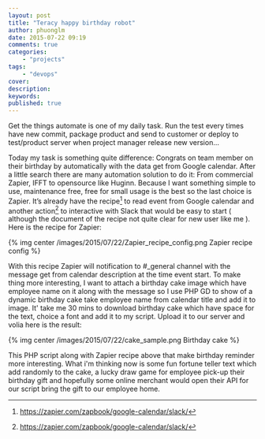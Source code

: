 ```yaml
---
layout: post
title: "Teracy happy birthday robot"
author: phuonglm
date: 2015-07-22 09:19
comments: true
categories:
    - "projects"
tags:
    - "devops"
cover:
description:
keywords:
published: true
---
```


Get the things automate is one of my daily task. Run the test every times have new commit, package product and send to customer or deploy to test/product server when project manager release new version... 

<!-- more -->

Today my task is something quite difference: Congrats on team member on their birthday by automatically with the data get from Google calendar. After a little search there are many automation solution to do it: From commercial Zapier, IFFT to opensource like Huginn.
Because I want something simple to use, maintenance free, free for small usage is the best so the last choice is Zapier. It’s already have the recipe[^1] to read event from Google calendar and another action[^1] to interactive with Slack that would be easy to start ( although the document of the recipe not quite clear for new user like me ). Here is the recipe for Zapier:

{% img center /images/2015/07/22/Zapier_recipe_config.png Zapier recipe config %}

With this recipe Zapier will notification to #_general channel with the message get from calendar description at the time event start. To make thing more interesting, I want to attach a birthday cake image which have employee name on it along with the message so I use PHP GD to show of a dynamic birthday cake take employee name from calendar title and add it to image. It' take me 30 mins to download birthday cake which have space for the text, choice a font and add it to my script. Upload it to our server and volia here is the result: 

{% img center /images/2015/07/22/cake_sample.png Birthday cake %}

This PHP script along with Zapier recipe above that make birthday reminder more interesting. What i'm thinking now is some fun fortune teller text which add randomly to the cake, a lucky draw game for employee pick-up their birthday gift and hopefully some online merchant would open their API for our script bring the gift to our employee home.

[^1]: https://zapier.com/zapbook/google-calendar/slack/

